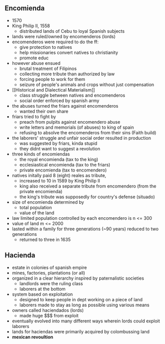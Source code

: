 ## Encomienda
- 1570
- King Philip II, 1558
	- distributed lands of Cebu to loyal Spanish subjects
- lands were ruled/owned by encomenderos (lords)
- encomenderos were required to do the ff:
	- give protection to natives
	- help missionaries convert natives to christianity
	- promote educ
- however abuse ensued
	- brutal treatment of Filipinos
	- collecting more tribute than authorized by law
	- forcing people to work for them 
	- seizure of people's animals and crops without just compensation 
- [[Historical and Dialectical Materialism]] 
	- class struggle between natives and encomenderos
	- social order enforced by spanish army
- the abuses turned the friars against encomenderos
	- wanted their own share
- friars tried to fight by
	- preach from pulpits against encomendero abuse
	- write letters and memorials (of abuses) to king of spain 
	- refusing to absolve the encomenderos from their sins (Faith build)
- the laborers' struggle and unfair social order resulted in production
	- was suggested by friars, kinda stupid
	- they didnt want to suggest a revolution
- three kinds of encomiendas
	- the royal encomienda (tax to the king)
	- ecclesiastical encomienda (tax to the friars)
	- private encomienda (tax to encomendero)
- natives initally paid 8 (eight) reales as tribute,
	- increased to 10 in 1589 by King Philip II
	- king also received a separate tribute from encomendero (from the private encomienda)
	- the king's tribute was supposedly for country's defense (situado)
- size of encomienda determined by
	- total population
	- value of the land
- law limited population controlled by each encomendero is n <= 300
- value of land m <= 2000
- lasted within a family for three generations (~90 years) reduced to two generations
	- returned to three in 1635

## Hacienda
- estate in colonies of spanish empire
- mines, factories, plantations (or all)
- organized in a clear hierarchy inspired by paternalistic societies
	- landlords were the ruling class
	- laborers at the bottom
- system based on exploitation
	- designed to keep people in dept working on a piece of land
	- laborers made to stay as long as possible using various means
- owners called haciendados (lords)
	- made huge \$\$\$ from exploit
- eventually evolved into many different ways wherein lords could exploit laborers
- lands for haciendas were primarily acquired by colombussing land
- **mexican revoultion**